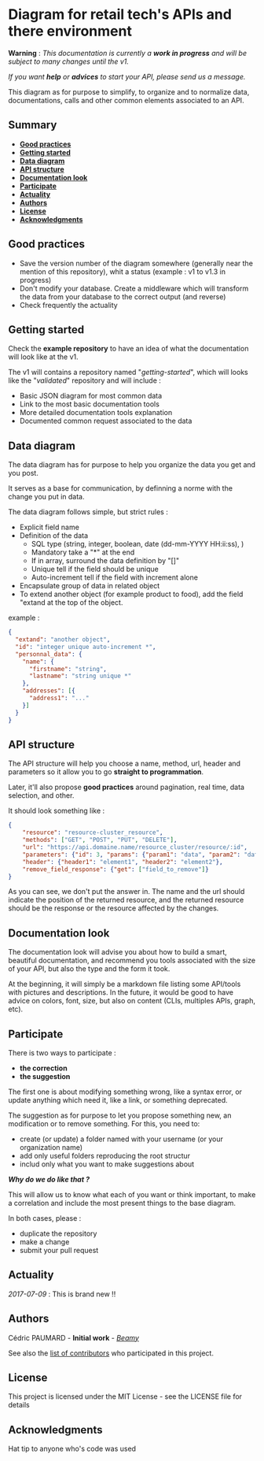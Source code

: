 # Diagram for retail tech's APIs and there environment

**Warning** : *This documentation is currently a **work in progress** and will be subject to many changes until the v1.*

*If you want **help** or **advices** to start your API, please send us a message.* 

This diagram as for purpose to simplify, to organize and to normalize data, documentations, calls and other common elements associated to an API.

## Summary 

- **[Good practices](#good-practices)**
- **[Getting started](#getting-started)**
- **[Data diagram](#data-diagram)**
- **[API structure](#API-structure)**
- **[Documentation look](#documentation-look)**
- **[Participate](#participate)**
- **[Actuality](#actuality)**
- **[Authors](#authors)**
- **[License](#license)**
- **[Acknowledgments](#aknowledgments)**

## <a name="good-practices"></a> Good practices

- Save the version number of the diagram somewhere (generally near the mention of this repository), whit a status (example : v1 to v1.3 in progress)
- Don't modify your database. Create a middleware which will transform the data from your database to the correct output (and reverse)
- Check frequently the actuality

## <a name="getting-started"></a> Getting started

Check the **example repository** to have an idea of what the documentation will look like at the v1.

The v1 will contains a repository named "*getting-started*", which will looks like the "*validated*" repository and will include :
- Basic JSON diagram for most common data
- Link to the most basic documentation tools
- More detailed documentation tools explanation
- Documented common request associated to the data

## <a name="data-diagram"></a> Data diagram

The data diagram has for purpose to help you organize the data you get and you post.

It serves as a base for communication, by definning a norme with the change you put in data.

The data diagram follows simple, but strict rules :

- Explicit field name
- Definition of the data
  - SQL type (string, integer, boolean, date (dd-mm-YYYY HH:ii:ss), )
  - Mandatory take a "*" at the end
  - If in array, surround the data definition by "[]"
  - Unique tell if the field should be unique
  - Auto-increment  tell if the field with increment alone
- Encapsulate group of data in related object
- To extend another object (for example product to food), add the field "extand at the top of the object.


example :

```json
{
  "extand": "another object",
  "id": "integer unique auto-increment *",
  "personnal_data": {
    "name": {
      "firstname": "string",
      "lastname": "string unique *"
    },
    "addresses": [{
      "address1": "..."
    }]
  }
}
```

## <a name="API-structure"></a> API structure

The API structure will help you choose a name, method, url, header and parameters so it allow you to go **straight to programmation**.

Later, it'll also propose **good practices** around pagination, real time, data selection, and other. 

It should look something like :

```json
{
    "resource": "resource-cluster_resource",
    "methods": ["GET", "POST", "PUT", "DELETE"],
    "url": "https://api.domaine.name/resource_cluster/resource/:id",
    "parameters": {"id": 3, "params": {"param1": "data", "param2": "data"}},
    "header": {"header1": "element1", "header2": "element2"},
    "remove_field_response": {"get": ["field_to_remove"]}
}
```

As you can see, we don't put the answer in. The name and the url should indicate the position of the returned resource, and the returned resource should be the response or the resource affected by the changes.

## <a name="documentation-look"></a> Documentation look

The documentation look will advise you about how to build a smart, beautiful documentation, and recommend you tools associated with the size of your API, but also the type and the form it took.

At the beginning, it will simply be a markdown file listing some API/tools with pictures and descriptions. In the future, it would be good to have advice on colors, font, size, but also on content (CLIs, multiples APIs, graph, etc).

## <a name="participate"></a> Participate

There is two ways to participate :
- **the correction**
- **the suggestion**

The first one is about modifying something wrong, like a syntax error, or update anything which need it, like a link, or something deprecated.

The suggestion as for purpose to let you propose something new, an modification or to remove something. For this, you need to:
- create (or update) a folder named with your username (or your organization name)
- add only useful folders reproducing the root structur
- includ only what you want to make suggestions about

***Why do we do like that ?***

This will allow us to know what each of you want or think important, to make a correlation and include the most present things to the base diagram.

In both cases, please :
- duplicate the repository
- make a change
- submit your pull request

## <a name="actuality"></a> Actuality

*2017-07-09* : This is brand new !! 

## <a name="authors"></a> Authors

Cédric PAUMARD - **Initial work** - *<a href="https://www.beamy.io" target="_blank">Beamy</a>*

See also the [list of contributors](#aknowledgments) who participated in this project.

## <a name="license"></a> License

This project is licensed under the MIT License - see the LICENSE file for details

## <a name="aknowledgments"></a> Acknowledgments

Hat tip to anyone who's code was used

